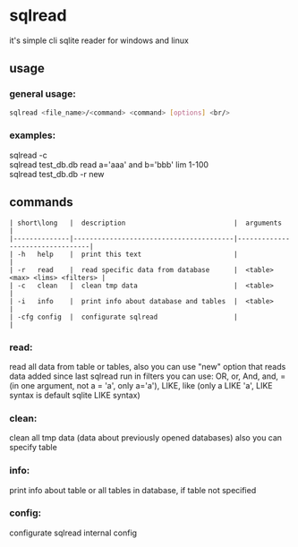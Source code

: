 # sqlread 

it's simple cli sqlite reader for windows and linux

## usage

### general usage: 
```sh
sqlread <file_name>/<command> <command> [options] <br/>
```
### examples: 

sqlread -c <br/>
sqlread test_db.db read a='aaa' and b='bbb' lim 1-100 <br/>
sqlread test_db.db -r new

## commands

```
| short\long   |  description                           |  arguments                      |
|--------------|----------------------------------------|---------------------------------|
| -h   help    |  print this text                       |                                 |
| -r   read    |  read specific data from database      |  <table> <max> <lims> <filters> |
| -c   clean   |  clean tmp data                        |  <table>                        |
| -i   info    |  print info about database and tables  |  <table>                        |
| -cfg config  |  configurate sqlread                   |                                 |
```

### read:
read all data from table or tables, also you can use "new" option
that reads data added since last sqlread run
in filters you can use: OR, or, And, and, = (in one argument, not
a = 'a', only a='a'), LIKE, like (only a LIKE 'a', LIKE syntax is
default sqlite LIKE syntax)

### clean:
clean all tmp data (data about previously opened databases)
also you can specify table

### info:
print info about table or all tables in database, if table not specified

### config:
configurate sqlread internal config
